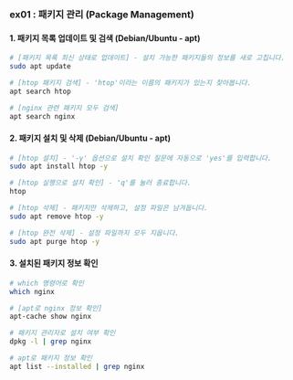### ex01 : 패키지 관리 (Package Management)

#### 1\. 패키지 목록 업데이트 및 검색 (Debian/Ubuntu - apt)

```bash
# [패키지 목록 최신 상태로 업데이트] - 설치 가능한 패키지들의 정보를 새로 고칩니다.
sudo apt update

# [htop 패키지 검색] - 'htop'이라는 이름의 패키지가 있는지 찾아봅니다.
apt search htop

# [nginx 관련 패키지 모두 검색]
apt search nginx
```

#### 2\. 패키지 설치 및 삭제 (Debian/Ubuntu - apt)

```bash
# [htop 설치] - '-y' 옵션으로 설치 확인 질문에 자동으로 'yes'를 입력합니다.
sudo apt install htop -y

# [htop 실행으로 설치 확인] - 'q'를 눌러 종료합니다.
htop

# [htop 삭제] - 패키지만 삭제하고, 설정 파일은 남겨둡니다.
sudo apt remove htop -y

# [htop 완전 삭제] - 설정 파일까지 모두 지웁니다.
sudo apt purge htop -y
```

#### 3\. 설치된 패키지 정보 확인

```bash
# which 명령어로 확인
which nginx

# [apt로 nginx 정보 확인]
apt-cache show nginx

# 패키지 관리자로 설치 여부 확인
dpkg -l | grep nginx

# apt로 패키지 정보 확인
apt list --installed | grep nginx

```
